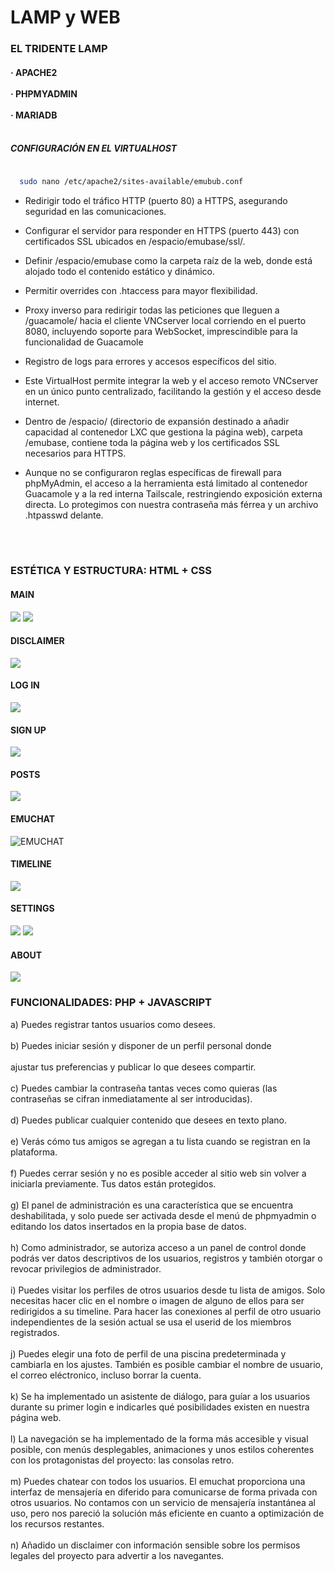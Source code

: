 <h1>LAMP y WEB</h1>

<h3>EL TRIDENTE LAMP</h3>
  <h4>
    · APACHE2
    <br><br>
    · PHPMYADMIN
    <br><br>
    · MARIADB
    <br><br>
  </h4>

  <h5>CONFIGURACIÓN EN EL VIRTUALHOST</h5>
  
  ```bash

    sudo nano /etc/apache2/sites-available/emubub.conf
  
  ```

  - Redirigir todo el tráfico HTTP (puerto 80) a HTTPS, asegurando seguridad en las comunicaciones.
  - Configurar el servidor para responder en HTTPS (puerto 443) con certificados SSL ubicados en /espacio/emubase/ssl/.
  - Definir /espacio/emubase como la carpeta raíz de la web, donde está alojado todo el contenido estático y dinámico.
  - Permitir overrides con .htaccess para mayor flexibilidad.
  - Proxy inverso para redirigir todas las peticiones que lleguen a /guacamole/ hacia el cliente VNCserver local corriendo en el puerto 8080, incluyendo soporte para WebSocket, imprescindible para la funcionalidad de Guacamole
  - Registro de logs para errores y accesos específicos del sitio.
  - Este VirtualHost permite integrar la web y el acceso remoto VNCserver en un único punto centralizado, facilitando la gestión y el acceso desde internet.
  - Dentro de /espacio/ (directorio de expansión destinado a añadir capacidad al contenedor LXC que gestiona la página web), carpeta /emubase, contiene toda la página web y los certificados SSL necesarios para HTTPS.
  - Aunque no se configuraron reglas específicas de firewall para phpMyAdmin, el acceso a la herramienta está limitado al contenedor Guacamole y a la red interna Tailscale, restringiendo exposición externa directa. Lo protegimos con nuestra contraseña más férrea y un archivo .htpasswd delante.

    <br><br>
    
<h3>ESTÉTICA Y ESTRUCTURA: HTML + CSS </h3>

<div>
  
  #### MAIN
  <img src="https://github.com/tybemuhub/documentacion-emuhub/blob/main/img/main.png">
  <img src="https://github.com/tybemuhub/documentacion-emuhub/blob/main/img/display_main.png">
  
  #### DISCLAIMER
  <img src="https://github.com/tybemuhub/documentacion-emuhub/blob/main/img/disclaimer.png">
  
  #### LOG IN
  <img src="https://github.com/tybemuhub/documentacion-emuhub/blob/main/img/login.png">
  
  #### SIGN UP
  <img src="https://github.com/tybemuhub/documentacion-emuhub/blob/main/img/signup.png">
  
  #### POSTS
  <img src="https://github.com/tybemuhub/documentacion-emuhub/blob/main/img/posts_main.png">
  
  #### EMUCHAT
  <img src="" alt="EMUCHAT">
  
  #### TIMELINE
  <img src="https://github.com/tybemuhub/documentacion-emuhub/blob/main/img/timeline.png">

  #### SETTINGS
  <img src="https://github.com/tybemuhub/documentacion-emuhub/blob/main/img/settings.png">
  <img src="https://github.com/tybemuhub/documentacion-emuhub/blob/main/img/settings_pfp.png">
  
  #### ABOUT
  <img src="https://github.com/tybemuhub/documentacion-emuhub/blob/main/img/about.png">
</div>

<h3>FUNCIONALIDADES: PHP + JAVASCRIPT</h3>

a) Puedes registrar tantos usuarios como desees.
<br><br>
b) Puedes iniciar sesión y disponer de un perfil personal donde
<br><br>
ajustar tus preferencias y publicar lo que desees compartir.
<br><br>
c) Puedes cambiar la contraseña tantas veces como quieras (las
contraseñas se cifran inmediatamente al ser introducidas).
<br><br>
d) Puedes publicar cualquier contenido que desees en texto plano.
<br><br>
e) Verás cómo tus amigos se agregan a tu lista cuando se registran
en la plataforma.
<br><br>
f) Puedes cerrar sesión y no es posible acceder al sitio web sin
volver a iniciarla previamente. Tus datos están protegidos.
<br><br>
g) El panel de administración es una característica que se encuentra
deshabilitada, y solo puede ser activada desde el menú de
phpmyadmin o editando los datos insertados en la propia base de
datos.
<br><br>
h) Como administrador, se autoriza acceso a un panel de control
donde podrás ver datos descriptivos de los usuarios, registros y
también otorgar o revocar privilegios de administrador.
<br><br>
i) Puedes visitar los perfiles de otros usuarios desde tu lista de
amigos. Solo necesitas hacer clic en el nombre o imagen de
alguno de ellos para ser redirigidos a su timeline. Para hacer las
conexiones al perfil de otro usuario independientes de la sesión
actual se usa el userid de los miembros registrados.
<br><br>
j) Puedes elegir una foto de perfil de una piscina predeterminada y
cambiarla en los ajustes. También es posible cambiar el nombre
de usuario, el correo eléctronico, incluso borrar la cuenta.
<br><br>
k) Se ha implementado un asistente de diálogo, para guíar a los
usuarios durante su primer login e indicarles qué posibilidades
existen en nuestra página web.
<br><br>
l) La navegación se ha implementado de la forma más accesible y
visual posible, con menús desplegables, animaciones y unos
estilos coherentes con los protagonistas del proyecto: las
consolas retro.
<br><br>
m) Puedes chatear con todos los usuarios. El emuchat proporciona
una interfaz de mensajería en diferido para comunicarse de forma
privada con otros usuarios. No contamos con un servicio de
mensajería instantánea al uso, pero nos pareció la solución más
eficiente en cuanto a optimización de los recursos restantes.
<br><br>
n) Añadido un disclaimer con información sensible sobre los
permisos legales del proyecto para advertir a los navegantes.
